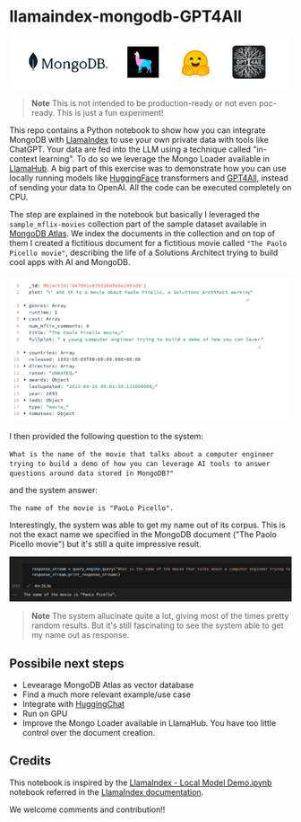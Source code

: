 # llamaindex-mongodb-GPT4All

![header](/docs/header.png?raw=true "header")

> **Note**
> This is not intended to be production-ready or not even poc-ready. This is just a fun experiment!

This repo contains a Python notebook to show how you can integrate MongoDB with [LlamaIndex](https://gpt-index.readthedocs.io/en/latest/) to use your own private data with tools like ChatGPT. Your data are fed into the LLM using a technique called "in-context learning".  To do so we leverage the Mongo Loader available in [LlamaHub](https://llamahub.ai/l/mongo). 
A big part of this exercise was to demonstrate how you can use locally running models like [HuggingFace](https://huggingface.co/) transformers and [GPT4All](https://gpt4all.io/index.html), instead of sending your data to OpenAI.
All the code can be executed completely on CPU.

The step are explained in the notebook but basically I leveraged the `sample_mflix-movies` collection part of the sample dataset available in [MongoDB Atlas](https://www.mongodb.com/atlas/database). We index the documents in the collection and on top of them I created a fictitious document for a fictitious movie called `"The Paolo Picello movie"`, describing the life of a Solutions Architect trying to build cool apps with AI and MongoDB.

![movie](/docs/paolopicellomovie.png?raw=true "movie")


I then provided the following question to the system:

`What is the name of the movie that talks about a computer engineer trying to build a demo of how you can leverage AI tools to answer questions around data stored in MongoDB?"`

and the system answer:

`The name of the movie is "PaoLo Picello".`

Interestingly, the system was able to get my name out of its corpus. This is not the exact name we specified in the MongoDB document ("The Paolo Picello movie") but it's still a quite impressive result. 

![movie](/docs/response.png?raw=true "movie")


> **Note**
> The system allucinate quite a lot, giving most of the times pretty random results. But it's still fascinating to see the system able to get my name out as response. 

## Possibile next steps

- Levearage MongoDB Atlas as vector database
- Find a much more relevant example/use case
- Integrate with [HuggingChat](https://huggingface.co/chat/)
- Run on GPU
- Improve the Mongo Loader available in LlamaHub. You have too little control over the document creation. 

## Credits

This notebook is inspired by the [LlamaIndex - Local Model Demo.ipynb](https://colab.research.google.com/drive/16QMQePkONNlDpgiltOi7oRQgmB8dU5fl?usp=sharing) notebook referred in the [LlamaIndex documentation](https://gpt-index.readthedocs.io/en/latest/guides/tutorials.html).


We welcome comments and contribution!!










